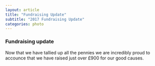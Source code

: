 ```yaml
---
layout: article
title: "Fundraising Update"
subtitle: "2017 Fundraising Update"
categories: photo
---
```


### Fundraising update

Now that we have tallied up all the pennies we are incredibly proud to accounce that we have raised just over £900 for our good causes.


